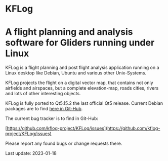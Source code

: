 KFLog
=====
A flight planning and analysis software for Gliders running under Linux
=====

KFLog is a flight planning and post flight analysis application running on a
Linux desktop like Debian, Ubuntu and various other Unix-Systems.

KFLog projects the flight on a digital vector map, that contains not only
airfields and airspaces, but a complete elevation-map, roads cities, rivers
and lots of other interesting objects.

KFLog is fully ported to Qt5.15.2 the last official Qt5 release. Current
Debian packages are to find [here in Git-Hub](https://github.com/kflog-project/KFLog/tree/master/Releases).

The current bug tracker is to find in Git-Hub:

[https://github.com/kflog-project/KFLog/issues](https://github.com/kflog-project/KFLog/issues)

Please report any found bugs or change requests there.

Last update: 2023-01-18

